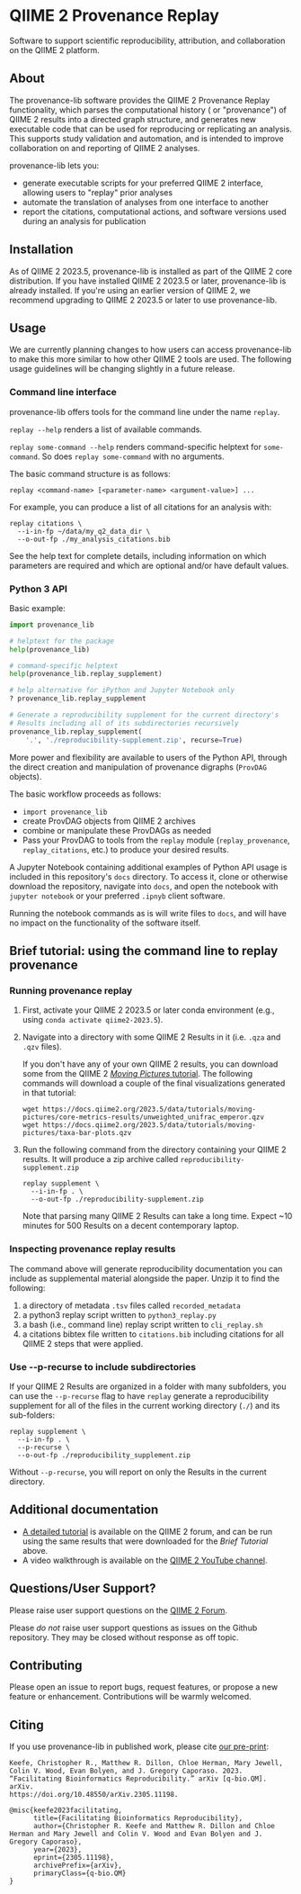 # QIIME 2 Provenance Replay
Software to support scientific reproducibility, attribution, and collaboration on the QIIME 2 platform.

## About
The provenance-lib software provides the QIIME 2 Provenance Replay functionality, which parses the computational history ( or "provenance") of QIIME 2 results into a directed graph structure, and generates new executable code that can be used for reproducing or replicating an analysis. This supports study validation and automation, and is intended to improve collaboration on and reporting of QIIME 2 analyses.

provenance-lib lets you:
- generate executable scripts for your preferred QIIME 2 interface,
  allowing users to "replay" prior analyses
- automate the translation of analyses from one interface to another
- report the citations, computational actions, and software versions used
  during an analysis for publication

## Installation
As of QIIME 2 2023.5, provenance-lib is installed as part of the QIIME 2 core distribution. If you have installed QIIME 2 2023.5 or later, provenance-lib is already installed. If you're using an earlier version of QIIME 2, we recommend upgrading to QIIME 2 2023.5 or later to use provenance-lib.

## Usage

We are currently planning changes to how users can access provenance-lib to make this more similar to how other QIIME 2 tools are used. The following usage guidelines will be changing slightly in a future release.

### Command line interface
provenance-lib offers tools for the command line under the name `replay`.

`replay --help` renders a list of available commands.

`replay some-command --help` renders command-specific helptext for `some-command`. So does `replay some-command` with no arguments.

The basic command structure is as follows:
```
replay <command-name> [<parameter-name> <argument-value>] ...
```

For example, you can produce a list of all citations for an analysis with:
```
replay citations \
  --i-in-fp ~/data/my_q2_data_dir \
  --o-out-fp ./my_analysis_citations.bib
```

See the help text for complete details, including information on which parameters are required and which are optional and/or have default values.

### Python 3 API
Basic example:
```python
import provenance_lib

# helptext for the package
help(provenance_lib)

# command-specific helptext
help(provenance_lib.replay_supplement)

# help alternative for iPython and Jupyter Notebook only
? provenance_lib.replay_supplement

# Generate a reproducibility supplement for the current directory's
# Results including all of its subdirectories recursively
provenance_lib.replay_supplement(
    '.', './reproducibility-supplement.zip', recurse=True)
```

More power and flexibility are available to users of the Python API, through the direct creation and manipulation of provenance digraphs (`ProvDAG` objects).

The basic workflow proceeds as follows:
- `import provenance_lib`
- create ProvDAG objects from QIIME 2 archives
- combine or manipulate these ProvDAGs as needed
- Pass your ProvDAG to tools from the `replay` module
  (`replay_provenance`, `replay_citations`, etc.) to produce your desired results.

A Jupyter Notebook containing additional examples of Python API usage is included in this repository's `docs` directory. To access it, clone or otherwise download the repository, navigate into `docs`, and open the notebook with `jupyter notebook` or your preferred `.ipnyb` client software.

Running the notebook commands as is will write files to `docs`, and will have no impact on the functionality of the software itself.

## Brief tutorial: using the command line to replay provenance

### Running provenance replay

1. First, activate your QIIME 2 2023.5 or later conda environment (e.g., using `conda activate qiime2-2023.5`).
2. Navigate into a directory with some QIIME 2 Results in it (i.e. `.qza` and `.qzv` files).

   If you don't have any of your own QIIME 2 results, you can download some from the QIIME 2 [_Moving Pictures_ tutorial](https://docs.qiime2.org/2023.5/tutorials/moving-pictures/). The following commands will download a couple of the final visualizations generated in that tutorial:

   ```
   wget https://docs.qiime2.org/2023.5/data/tutorials/moving-pictures/core-metrics-results/unweighted_unifrac_emperor.qzv
   wget https://docs.qiime2.org/2023.5/data/tutorials/moving-pictures/taxa-bar-plots.qzv
   ```

3. Run the following command from the directory containing your QIIME 2 results. It will produce a zip archive called `reproducibility-supplement.zip`

   ```
   replay supplement \
     --i-in-fp . \
     --o-out-fp ./reproducibility-supplement.zip
   ```

   Note that parsing many QIIME 2 Results can take a long time. Expect ~10 minutes for 500 Results on a decent contemporary laptop.

### Inspecting provenance replay results
The command above will generate reproducibility documentation you can include as supplemental material alongside the paper. Unzip it to find the following:
1. a directory of metadata `.tsv` files called `recorded_metadata`
2. a python3 replay script written to `python3_replay.py`
3. a bash (i.e., command line) replay script written to `cli_replay.sh`
4. a citations bibtex file written to `citations.bib` including citations for all QIIME 2 steps that were applied.

### Use --p-recurse to include subdirectories
If your QIIME 2 Results are organized in a folder with many subfolders, you can use the `--p-recurse` flag to have `replay` generate a reproducibility supplement for all of the files in the current working directory (`./`) and its sub-folders:

```
replay supplement \
  --i-in-fp . \
  --p-recurse \
  --o-out-fp ./reproducibility_supplement.zip
```

Without `--p-recurse`, you will report on only the Results in the current directory.

## Additional documentation
- [A detailed tutorial](https://forum.qiime2.org/t/provenance-replay-alpha-release-and-tutorial/23279) is available on the QIIME 2 forum, and can be run using the same results that were downloaded for the _Brief Tutorial_ above.
- A video walkthrough is available on the [QIIME 2 YouTube channel](https://youtu.be/KMsacdbQ8hA).

## Questions/User Support?
Please raise user support questions on the [QIIME 2 Forum](https://forum.qiime2.org/).

Please *do not* raise user support questions as issues on the Github repository. They may be closed without response as off topic.

## Contributing
Please open an issue to report bugs, request features, or propose a new feature or enhancement. Contributions will be warmly welcomed.

## Citing

If you use provenance-lib in published work, please cite [our pre-print](https://doi.org/10.48550/arXiv.2305.11198):

```
Keefe, Christopher R., Matthew R. Dillon, Chloe Herman, Mary Jewell, Colin V. Wood, Evan Bolyen, and J. Gregory Caporaso. 2023.
“Facilitating Bioinformatics Reproducibility.” arXiv [q-bio.QM]. arXiv.
https://doi.org/10.48550/arXiv.2305.11198.
```

```
@misc{keefe2023facilitating,
      title={Facilitating Bioinformatics Reproducibility},
      author={Christopher R. Keefe and Matthew R. Dillon and Chloe Herman and Mary Jewell and Colin V. Wood and Evan Bolyen and J. Gregory Caporaso},
      year={2023},
      eprint={2305.11198},
      archivePrefix={arXiv},
      primaryClass={q-bio.QM}
}
```
